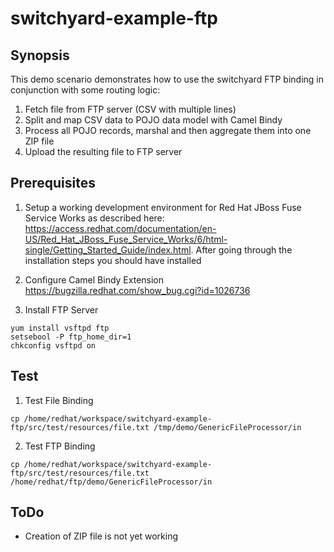 switchyard-example-ftp
======================================
Synopsis
--------------------------------------
This demo scenario demonstrates how to use the switchyard FTP binding in conjunction with some routing logic:
1. Fetch file from FTP server (CSV with multiple lines)
2. Split and map CSV data to POJO data model with Camel Bindy
3. Process all POJO records, marshal and then aggregate them into one ZIP file
4. Upload the resulting file to FTP server


Prerequisites
--------------------------------------
1) Setup a working development environment for Red Hat JBoss Fuse Service Works as described here: https://access.redhat.com/documentation/en-US/Red_Hat_JBoss_Fuse_Service_Works/6/html-single/Getting_Started_Guide/index.html. After going through the installation steps you should have installed 

2) Configure Camel Bindy Extension
https://bugzilla.redhat.com/show_bug.cgi?id=1026736

3) Install FTP Server
```
yum install vsftpd ftp
setsebool -P ftp_home_dir=1
chkconfig vsftpd on
```

Test
---------------------------------------
1) Test File Binding
```
cp /home/redhat/workspace/switchyard-example-ftp/src/test/resources/file.txt /tmp/demo/GenericFileProcessor/in
```

2) Test FTP Binding
```
cp /home/redhat/workspace/switchyard-example-ftp/src/test/resources/file.txt /home/redhat/ftp/demo/GenericFileProcessor/in
```

ToDo
--------------------------------------
- Creation of ZIP file is not yet working